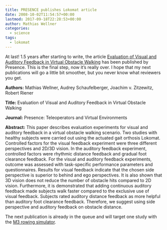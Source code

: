 ```yaml
---
title: PRESENCE publishes Lokomat article
date: 2008-10-02T11:54:57+00:00
lastmod: 2017-09-18T22:28:53+00:00
author: Mathias Wellner
categories:
  - science
tags:
  - lokomat
---
```

At last! 1.5 years after starting to write, the article [Evaluation of Visual and Auditory Feedback in Virtual Obstacle Walking](http://www.mitpressjournals.org/doi/abs/10.1162/pres.17.5.512) has been published by Presence. This is the final step, now it&#8217;s really over. I hope that my next publications will go a little bit smoother, but you never know what reviewers you get.

**Authors:** Mathias Wellner, ­Audrey Schaufelberger,­ Joachim v. Zitzewitz, Robert Riener

**Title:** Evaluation of Visual and Auditory Feedback in Virtual Obstacle Walking

**Journal:** Presence: Teleoperators and Virtual Environments

**Abstract:** This paper describes evaluation experiments for visual and auditory feedback in a virtual obstacle walking scenario. Two studies with healthy subjects were carried out using the actuated gait orthosis Lokomat. Controlled factors for the visual feedback experiment were three different perspectives and 2D/3D vision. In the auditory feedback experiment, controlled factors were rhythmic distance feedback and gradual foot clearance feedback. For the visual and auditory feedback experiments, outcome was assessed with task-specific performance parameters and questionnaires. Results for visual feedback indicate that the chosen side perspective is superior to behind and ego perspectives. It is also shown that 3D vision does not reduce the number of obstacle hits compared to 2D vision. Furthermore, it is demonstrated that adding continuous auditory feedback made subjects walk faster compared to the exclusive use of visual feedback. Subjects rated auditory distance feedback as more helpful than auditory foot clearance feedback. Therefore, we suggest using side perspective and auditory feedback on obstacle distance.

The next publication is already in the queue and will target one study with the [M3 rowing simulator](http://www.sms.hest.ethz.ch/research/current-research-projects/robot-assisted-training-in-sports.html).
